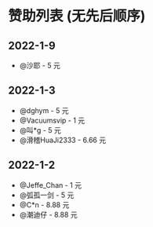 # 赞助列表 (无先后顺序)

## 2022-1-9

* @沙耶 - 5 元

## 2022-1-3

* @dghym - 5 元
* @Vacuumsvip - 1 元
* @叫*g - 5 元
* @滑稽HuaJi2333 - 6.66 元

## 2022-1-2

* @Jeffe_Chan - 1 元
* @弧孤一剑 - 5 元
* @C*n - 8.88 元
* @潮迪仔 - 8.88 元